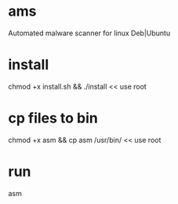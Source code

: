 # ams
Automated malware scanner for linux Deb|Ubuntu

# install
chmod +x install.sh && ./install << use root 

# cp files to bin
chmod +x asm && cp asm /usr/bin/ << use root

# run
asm 


